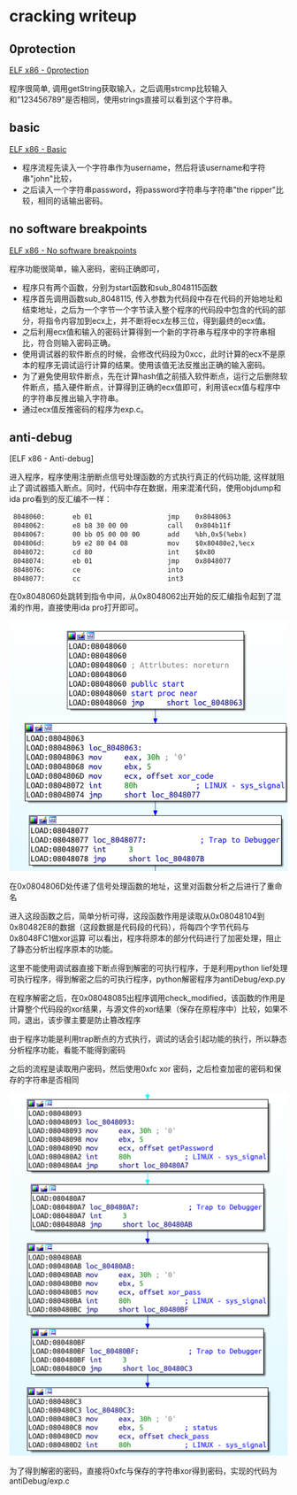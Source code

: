 # cracking writeup
## 0protection

[ELF x86 - 0protection](https://www.root-me.org/en/Challenges/Cracking/ELF-x86-Basic)

程序很简单, 调用getString获取输入，之后调用strcmp比较输入和"123456789"是否相同，使用strings直接可以看到这个字符串。

## basic
[ELF x86 - Basic](http://challenge01.root-me.org/cracking/ch2/ch2.zip)

- 程序流程先读入一个字符串作为username，然后将该username和字符串"john"比较，
- 之后读入一个字符串password，将password字符串与字符串"the ripper"比较，相同的话输出密码。

## no software breakpoints

[ELF x86 - No software breakpoints](http://challenge01.root-me.org/cracking/ch20/ch20.bin)

程序功能很简单，输入密码，密码正确即可，
- 程序只有两个函数，分别为start函数和sub\_8048115函数
- 程序首先调用函数sub\_8048115, 传入参数为代码段中存在代码的开始地址和结束地址，之后为一个字节一个字节读入整个程序的代码段中包含的代码的部分，将指令内容加到ecx上，并不断将ecx左移三位，得到最终的ecx值。
- 之后利用ecx值和输入的密码计算得到一个新的字符串与程序中的字符串相比，符合则输入密码正确。
- 使用调试器的软件断点的时候，会修改代码段为0xcc，此时计算的ecx不是原本的程序无调试运行计算的结果。使用该值无法反推出正确的输入密码。
- 为了避免使用软件断点，先在计算hash值之前插入软件断点，运行之后删除软件断点，插入硬件断点，计算得到正确的ecx值即可，利用该ecx值与程序中的字符串反推出输入字符串。
- 通过ecx值反推密码的程序为exp.c。

## anti-debug

[ELF x86 - Anti-debug]

进入程序，程序使用注册断点信号处理函数的方式执行真正的代码功能, 这样就阻止了调试器插入断点。同时，代码中存在数据，用来混淆代码，使用objdump和ida pro看到的反汇编不一样：

```
 8048060:       eb 01                   jmp    0x8048063
 8048062:       e8 b8 30 00 00          call   0x804b11f
 8048067:       00 bb 05 00 00 00       add    %bh,0x5(%ebx)
 804806d:       b9 e2 80 04 08          mov    $0x80480e2,%ecx
 8048072:       cd 80                   int    $0x80
 8048074:       eb 01                   jmp    0x8048077
 8048076:       ce                      into
 8048077:       cc                      int3
```
在0x8048060处跳转到指令中间，从0x8048062出开始的反汇编指令起到了混淆的作用，直接使用ida pro打开即可。

![ida view of disassembled code](./antiDebug/antiDebugIdaView.png)

在0x0804806D处传递了信号处理函数的地址，这里对函数分析之后进行了重命名

进入这段函数之后，简单分析可得，这段函数作用是读取从0x08048104到0x80482E8的数据（这段数据是代码段的代码），将每四个字节代码与0x8048FC1做xor运算
可以看出，程序将原本的部分代码进行了加密处理，阻止了静态分析出程序原本的功能。

这里不能使用调试器直接下断点得到解密的可执行程序，于是利用python lief处理可执行程序，得到解密之后的可执行程序，python解密程序为antiDebug/exp.py

在程序解密之后，在0x08048085出程序调用check\_modified，该函数的作用是计算整个代码段的xor结果，与源文件的xor结果（保存在原程序中）比较，如果不同，退出，该步骤主要是防止篡改程序

由于程序功能是利用trap断点的方式执行，调试的话会引起功能的执行，所以静态分析程序功能，看能不能得到密码

之后的流程是读取用户密码，然后使用0xfc xor 密码，之后检查加密的密码和保存的字符串是否相同

![ida view of disassembled code for password compare](./antiDebug/antiDebugIdaView2.png)

为了得到解密的密码，直接将0xfc与保存的字符串xor得到密码，实现的代码为antiDebug/exp.c
